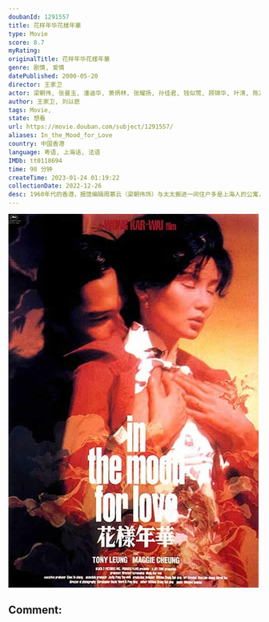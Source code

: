 ```yaml
---
doubanId: 1291557
title: 花样年华花樣年華
type: Movie
score: 8.7
myRating: 
originalTitle: 花样年华花樣年華
genre: 剧情, 爱情
datePublished: 2000-05-20
director: 王家卫
actor: 梁朝伟, 张曼玉, 潘迪华, 萧炳林, 张耀扬, 孙佳君, 钱似莺, 顾锦华, 叶清, 陈万雷, 张同祖, 雷震, 朱连·卡邦
author: 王家卫, 刘以鬯
tags: Movie, 
state: 想看
url: https://movie.douban.com/subject/1291557/
aliases: In_the_Mood_for_Love
country: 中国香港
language: 粤语, 上海话, 法语
IMDb: tt0118694
time: 98 分钟
createTime: 2023-01-24 01:19:22
collectionDate: 2022-12-26
desc: 1960年代的香港，报馆编辑周慕云（梁朝伟饰）与太太搬进一间住户多是上海人的公寓，和某家日资公司的贸易代表陈先生与太太苏丽珍（张曼玉饰）成了邻居。因为发现各自在外工作的配偶背着他们有了婚外情，周慕...
---
```


![image](assets/p1910828286.jpg)

Comment: 
---

